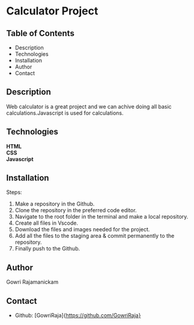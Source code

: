 # Calculator Project

## Table of Contents
* Description
* Technologies
* Installation
* Author
* Contact

## Description
  Web calculator is a great project and we can achive doing all basic calculations.Javascript is used for calculations.
 
## Technologies 
**HTML**<br>
**CSS**<br>
**Javascript**

## Installation
Steps:

1. Make a repository in the Github.
2. Clone the repository in the preferred code editor.
3. Navigate to the root folder in the terminal and make a local repository.
4. Create all files in Vscode.
5. Download the files and images needed for the project.
6. Add all the files to the staging area & commit permanently to the repository.
7. Finally push to the Github.

## Author
Gowri Rajamanickam

## Contact
* Github: [GowriRaja]{https://github.com/GowriRaja}





